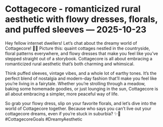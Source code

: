 # Cottagecore - romanticized rural aesthetic with flowy dresses, florals, and puffed sleeves — 2025-10-23

Hey fellow internet dwellers! Let’s chat about the dreamy world of Cottagecore! 🌾🌸 Picture this: quaint cottages nestled in the countryside, floral patterns everywhere, and flowy dresses that make you feel like you’ve stepped straight out of a storybook. Cottagecore is all about embracing a romanticized rural aesthetic that’s both charming and whimsical.

Think puffed sleeves, vintage vibes, and a whole lot of earthy tones. It’s the perfect blend of nostalgia and modern-day fashion that’ll make you feel like you’re living in a fairytale. Whether you’re strolling through a meadow, baking some homemade goodies, or just lounging in the sun, Cottagecore is all about embracing a simpler, more peaceful way of life.

So grab your flowy dress, slip on your favorite florals, and let’s dive into the world of Cottagecore together. Because who says you can’t live out your cottagecore dreams, even if you’re stuck in suburbia? ✨🌿 #CottagecoreGoals #DreamyAesthetic